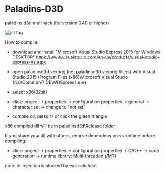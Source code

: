 # Paladins-D3D
paladins d3d multihack (for version 0.40 or higher)

![alt tag](https://github.com/DrNseven/Paladins-D3D/blob/master/Release/howto.jpg)


How to compile:
- download and install "Microsoft Visual Studio Express 2015 for Windows DESKTOP" https://www.visualstudio.com/en-us/products/visual-studio-express-vs.aspx

- open paladinsd3d.vcxproj (not paladinsd3d.vcxproj.filters) with Visual Studio 2015 (Program Files (x86)\Microsoft Visual Studio 14.0\Common7\IDE\WDExpress.exe)
- select x86(32bit) 
- click: project -> properties -> configuration properties -> general -> character set -> change to "not set"
- compile dll, press f7 or click the green triangle

x86 compiled dll will be in paladinsd3d\Release folder

If you share your dll with others, remove dependecy on vs runtime before compiling:
- click: project -> properties -> configuration properties -> C/C++ -> code generation -> runtime library: Multi-threaded (/MT)


note: dll injection is blocked by eac anticheat

